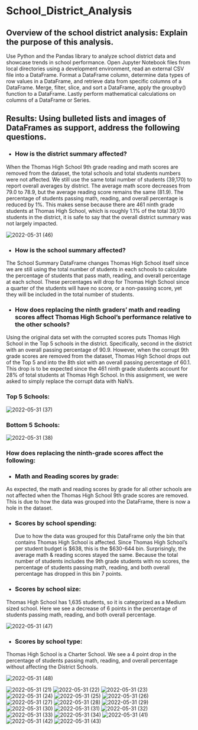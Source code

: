 # School_District_Analysis

##	Overview of the school district analysis: Explain the purpose of this analysis.
Use Python and the Pandas library to analyze school district data and showcase trends in school performance. Open Jupyter Notebook files from local directories using a development environment, read an external CSV file into a DataFrame. Format a DataFrame column, determine data types of row values in a DataFrame, and retrieve data from specific columns of a DataFrame. Merge, filter, slice, and sort a DataFrame, apply the groupby() function to a DataFrame. Lastly perform mathematical calculations on columns of a DataFrame or Series.
 
## Results: Using bulleted lists and images of DataFrames as support, address the following questions.

- ### How is the district summary affected?

When the Thomas High School 9th grade reading and math scores are removed from the dataset, the total schools and total students numbers were not affected. We still use the same total number of students (39,170) to report overall averages by district. The average math score decreases from 79.0 to 78.9, but the average reading score remains the same (81.9). The percentage of students passing math, reading, and overall percentage is reduced by 1%. This makes sense because there are 461 ninth grade students at Thomas High School, which is roughly 1.1% of the total 39,170 students in the district, it is safe to say that the overall district summary was not largely impacted.


![2022-05-31 (46)](https://user-images.githubusercontent.com/103701561/171259771-23cdfbdd-3e7f-4e60-a76c-98df7bac0c55.png)

  
- ### How is the school summary affected?

The School Summary DataFrame changes Thomas High School itself since we are still using the total number of students in each schools to calculate the percentage of students that pass math, reading, and overall percentage at each school. These percentages will drop for Thomas High School since a quarter of the students will have no score, or a non-passing score, yet they will be included in the total number of students.
	  
- ### How does replacing the ninth graders’ math and reading scores affect Thomas High School’s performance relative to the other schools?

Using the original data set with the corrupted scores puts Thomas High School in the Top 5 schools in the district. Specifically, second in the district with an overall passing percentage of 90.9. However, when the corrupt 9th grade scores are removed from the dataset, Thomas High School drops out of the Top 5 and into the 8th slot with an overall passing percentage of 60.1. This drop is to be expected since the 461 ninth grade students account for 28% of total students at Thomas High School. In this assignment, we were asked to simply replace the corrupt data with NaN’s.

### Top 5 Schools:

![2022-05-31 (37)](https://user-images.githubusercontent.com/103701561/171260994-9ec3b24c-81ff-4e8d-8190-3bdabc14b04b.png)


### Bottom 5 Schools:

![2022-05-31 (38)](https://user-images.githubusercontent.com/103701561/171261090-743ac9b1-c5cb-466c-a265-541890c54a90.png)






### How does replacing the ninth-grade scores affect the following:

- ### Math and Reading scores by grade:

As expected, the math and reading scores by grade for all other schools are not affected when the Thomas High School 9th grade scores are removed. This is due to how the data was grouped into the DataFrame, there is now a hole in the dataset.
  
- ### Scores by school spending:

	Due to how the data was grouped for this DataFrame only the bin that contains Thomas High School is affected. Since Thomas High School’s per student budget is $638, this is the $630-644 bin. Surprisingly, the average math & reading scores stayed the same. Because the total number of students includes the 9th grade students with no scores, the percentage of students passing math, reading, and both overall percentage has dropped in this bin 7 points.
  
- ### Scores by school size:

 Thomas High School has 1,635 students, so it is categorized as a Medium sized school. Here we see a decrease of 6 points in the percentage of students passing math, reading, and both overall percentage.
 
 ![2022-05-31 (47)](https://user-images.githubusercontent.com/103701561/171261805-5108685e-beea-4f29-a944-9ade27088d80.png)
 
 
 
 - ### Scores by school type:

Thomas High School is a Charter School. We see a 4 point drop in the percentage of students passing math, reading, and overall percentage without affecting the District Schools.


![2022-05-31 (48)](https://user-images.githubusercontent.com/103701561/171262155-5620a750-3c51-4621-acfc-f401e1a0ea21.png)







![2022-05-31 (21)](https://user-images.githubusercontent.com/103701561/171213214-5999b36c-8c67-435c-b056-0fdaa6a513bc.png)
![2022-05-31 (22)](https://user-images.githubusercontent.com/103701561/171213234-b4ae238e-c459-4172-8d5d-080918c804a5.png)
![2022-05-31 (23)](https://user-images.githubusercontent.com/103701561/171213255-e98ffea1-9350-4518-84aa-a82b1068f05d.png)
![2022-05-31 (24)](https://user-images.githubusercontent.com/103701561/171213284-81df1323-c5bb-4909-935f-bd310c984c82.png)
![2022-05-31 (25)](https://user-images.githubusercontent.com/103701561/171213306-e176d906-b8c3-4942-b585-696932ae6e43.png)
![2022-05-31 (26)](https://user-images.githubusercontent.com/103701561/171213319-289634ea-7fd2-407c-9e7b-d996e82e9dd0.png)
![2022-05-31 (27)](https://user-images.githubusercontent.com/103701561/171213343-9dfd3a72-17d7-403b-800b-2f458ad785b6.png)
![2022-05-31 (28)](https://user-images.githubusercontent.com/103701561/171213415-6973255e-8774-4507-b823-6e2b9b7e6d8e.png)
![2022-05-31 (29)](https://user-images.githubusercontent.com/103701561/171213441-68b5e865-8353-4cde-8032-03e6cf00328e.png)
![2022-05-31 (30)](https://user-images.githubusercontent.com/103701561/171213478-35f4cb24-9cf5-4525-9f41-06dae66671b1.png)
![2022-05-31 (31)](https://user-images.githubusercontent.com/103701561/171213535-db2ac601-825a-44be-9e66-07e738ab6b31.png)
![2022-05-31 (32)](https://user-images.githubusercontent.com/103701561/171213558-007024da-b3fa-40e9-86b3-b945f2dd8c60.png)
![2022-05-31 (33)](https://user-images.githubusercontent.com/103701561/171213579-1a9884e9-25de-492c-a8ff-cfa579de8462.png)
![2022-05-31 (34)](https://user-images.githubusercontent.com/103701561/171213600-94aba388-5fd2-4472-a0b8-8d486687262c.png)
![2022-05-31 (41)](https://user-images.githubusercontent.com/103701561/171214949-742c10d3-c983-4787-a514-72078e132cbd.png)
![2022-05-31 (42)](https://user-images.githubusercontent.com/103701561/171214995-130aafdf-5024-4d49-8631-be6f63e66313.png)
![2022-05-31 (43)](https://user-images.githubusercontent.com/103701561/171215011-07339073-c6dd-442e-ba85-3aac1c9fde52.png)
